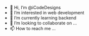 - 👋 Hi, I’m @iCodeDesigns
- 👀 I’m interested in web development 
- 🌱 I’m currently learning backend 
- 💞️ I’m looking to collaborate on ...
- 📫 How to reach me ...

<!---
iCodeDesigns/iCodeDesigns is a ✨ special ✨ repository because its `README.md` (this file) appears on your GitHub profile.
You can click the Preview link to take a look at your changes.
--->
